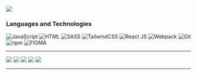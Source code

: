 ![](https://au.digicobbler.com/wp-content/uploads/2018/12/netacol_api_anim.gif)
### Languages and Technologies
![JavaScript](https://img.shields.io/badge/-JavaScript-090909?style=for-the-badge&logo=JavaScript)
![HTML](https://img.shields.io/badge/-HTML-090909?style=for-the-badge&logo=html5)
![SASS](https://img.shields.io/badge/-SASS-090909?style=for-the-badge&logo=sass)
![TailwindCSS](https://img.shields.io/badge/-TailwindCSS-090909?style=for-the-badge&logo=TailwindCSS)
![React JS](https://img.shields.io/badge/-React-090909?style=for-the-badge&logo=React)
![Webpack](https://img.shields.io/badge/-Webpack-090909?style=for-the-badge&logo=Webpack)
![Git](https://img.shields.io/badge/-git-090909?style=for-the-badge&logo=git)
![npm](https://img.shields.io/badge/-npm-090909?style=for-the-badge&logo=npm)
![FIGMA](https://img.shields.io/badge/-FIGMA-090909?style=for-the-badge&logo=FIGMA)
____
![](http://github-profile-summary-cards.vercel.app/api/cards/profile-details?username=hamelons&theme=tokyonight)
![](http://github-profile-summary-cards.vercel.app/api/cards/stats?username=hamelons&theme=tokyonight)
![](http://github-profile-summary-cards.vercel.app/api/cards/productive-time?username=hamelons&theme=tokyonight&utcOffset=8)
![](http://github-profile-summary-cards.vercel.app/api/cards/repos-per-language?username=hamelons&theme=tokyonight)
![](http://github-profile-summary-cards.vercel.app/api/cards/most-commit-language?username=hamelons&theme=tokyonight)
____
